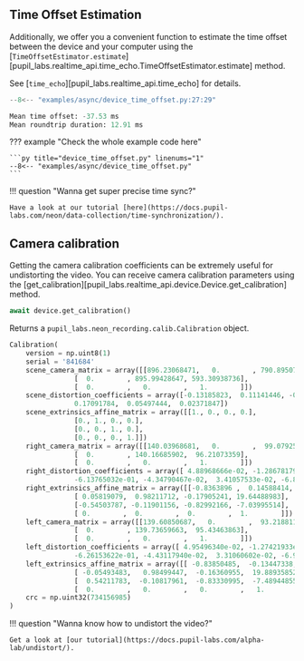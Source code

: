## Time Offset Estimation

<!-- badge:version 1.1.0 -->

Additionally, we offer you a convenient function to estimate the time offset between the device and your computer using the [`TimeOffsetEstimator.estimate`][pupil_labs.realtime_api.time_echo.TimeOffsetEstimator.estimate] method.

See [`time_echo`][pupil_labs.realtime_api.time_echo] for details.

```py linenums="0"
--8<-- "examples/async/device_time_offset.py:27:29"
```

```py linenums="0"
Mean time offset: -37.53 ms
Mean roundtrip duration: 12.91 ms
```

??? example "Check the whole example code here"

    ```py title="device_time_offset.py" linenums="1"
    --8<-- "examples/async/device_time_offset.py"
    ```

!!! question "Wanna get super precise time sync?"

    Have a look at our tutorial [here](https://docs.pupil-labs.com/neon/data-collection/time-synchronization/).

## Camera calibration

<!-- badge:product Neon -->

Getting the camera calibration coefficients can be extremely useful for undistorting the video. You can receive camera calibration parameters using the [get_calibration][pupil_labs.realtime_api.device.Device.get_calibration] method.

```py linenums="0"
await device.get_calibration()
```

Returns a `pupil_labs.neon_recording.calib.Calibration` object.

```py linenums="0"
Calibration(
	version = np.uint8(1)
	serial = '841684'
	scene_camera_matrix = array([[896.23068471,   0.        , 790.8950718 ],
				[  0.        , 895.99428647, 593.30938736],
				[  0.        ,   0.        ,   1.        ]])
	scene_distortion_coefficients = array([-0.13185823,  0.11141446, -0.00072215, -0.00019211, -0.00102044,
				0.17091784,  0.05497444,  0.02371847])
	scene_extrinsics_affine_matrix = array([[1., 0., 0., 0.],
				[0., 1., 0., 0.],
				[0., 0., 1., 0.],
				[0., 0., 0., 1.]])
	right_camera_matrix = array([[140.03968681,   0.        ,  99.07925009],
				[  0.        , 140.16685902,  96.21073359],
				[  0.        ,   0.        ,   1.        ]])
	right_distortion_coefficients = array([ 4.88968666e-02, -1.28678179e-01, -2.42854366e-04,  6.16360859e-04,
				-6.13765032e-01, -4.34790467e-02,  3.41057533e-02, -6.83627299e-01])
	right_extrinsics_affine_matrix = array([[-0.8363896 ,  0.14588414,  0.52836567, 16.93598175],
				[ 0.05819079,  0.98211712, -0.17905241, 19.64488983],
				[-0.54503787, -0.11901156, -0.82992166, -7.03995514],
				[ 0.        ,  0.        ,  0.        ,  1.        ]])
	left_camera_matrix = array([[139.60850687,   0.        ,  93.21881139],
				[  0.        , 139.73659663,  95.43463863],
				[  0.        ,   0.        ,   1.        ]])
	left_distortion_coefficients = array([ 4.95496340e-02, -1.27421933e-01,  6.92379886e-04,  4.98479011e-04,
				-6.26153622e-01, -4.43117940e-02,  3.31060602e-02, -6.91888536e-01])
	left_extrinsics_affine_matrix = array([[ -0.83850485,  -0.13447338,  -0.52804023, -17.65301514],
				[ -0.05493483,   0.98499447,  -0.16360955,  19.88935852],
				[  0.54211783,  -0.10817961,  -0.83330995,  -7.48944855],
				[  0.        ,   0.        ,   0.        ,   1.        ]])
	crc = np.uint32(734156985)
)
```

!!! question "Wanna know how to undistort the video?"

    Get a look at [our tutorial](https://docs.pupil-labs.com/alpha-lab/undistort/).
